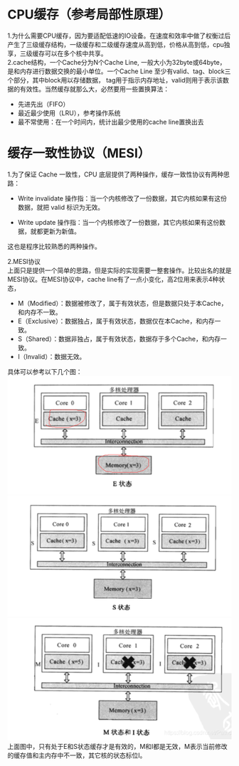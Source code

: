 # CPU缓存（参考局部性原理）  
1.为什么需要CPU缓存，因为要适配低速的IO设备。在速度和效率中做了权衡过后产生了三级缓存结构，一级缓存和二级缓存速度从高到低，价格从高到低，cpu独享，三级缓存可以在多个核中共享。  
2.cache结构，一个Cache分为N个Cache Line, 一般大小为32byte或64byte，是和内存进行数据交换的最小单位。一个Cache Line 至少有valid、tag、block三个部分，其中block用以存储数据，
tag用于指示内存地址，valid则用于表示该数据的有效性。当然缓存就那么大，必然要用一些置换算法：
- 先进先出（FIFO）
- 最近最少使用（LRU），参考操作系统
- 最不常使用：在一个时间内，统计出最少使用的cache line置换出去  

# 缓存一致性协议（MESI）  
1.为了保证 Cache 一致性，CPU 底层提供了两种操作，缓存一致性协议有两种思路：
- Write invalidate 操作指：当一个内核修改了一份数据，其它内核如果有这份数据，就把 valid 标识为无效。

- Write update 操作指：当一个内核修改了一份数据，其它内核如果有这份数据，就都更新为新值。  

这也是程序比较熟悉的两种操作。  

2.MESI协议  
上面只是提供一个简单的思路，但是实际的实现需要一整套操作。比较出名的就是MESI协议。在MESI协议中，cache line有了一点小变化，高2位用来表示4种状态，
- M（Modified）：数据被修改了，属于有效状态，但是数据只处于本Cache，和内存不一致。
- E（Exclusive）：数据独占，属于有效状态，数据仅在本Cache，和内存一致。
- S（Shared）：数据非独占，属于有效状态，数据存于多个Cache，和内存一致。 
- I（Invalid）：数据无效。  

具体可以参考以下几个图：  
![E状态](https://github.com/781303842/Mainstudy/blob/master/ALLIMG/E%E7%8A%B6%E6%80%81.png)
![S状态](https://github.com/781303842/Mainstudy/blob/master/ALLIMG/S%E7%8A%B6%E6%80%81.png)
![M和I状态](https://github.com/781303842/Mainstudy/blob/master/ALLIMG/M%E5%92%8CI%E7%8A%B6%E6%80%81.png)  
上面图中，只有处于E和S状态缓存才是有效的，M和I都是无效，M表示当前修改的缓存值和主内存中不一致，其它核的状态标位I。
